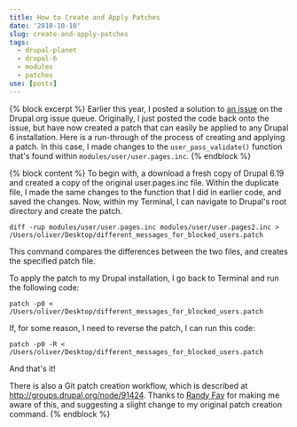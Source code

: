 ```yaml
---
title: How to Create and Apply Patches
date: '2010-10-10'
slug: create-and-apply-patches
tags:
  - drupal-planet
  - drupal-6
  - modules
  - patches
use: [posts]
---
```

{% block excerpt %}
Earlier this year, I posted a solution to [an issue](http://drupal.org/node/753898) on the Drupal.org issue queue. Originally, I just posted the code back onto the issue, but have now created a patch that can easily be applied to any Drupal 6 installation. Here is a run-through of the process of creating and applying a patch. In this case, I made changes to the `user_pass_validate()` function that's found within `modules/user/user.pages.inc`.
{% endblock %}

{% block content %}
To begin with, a download a fresh copy of Drupal 6.19 and created a copy of the original user.pages.inc file. Within the duplicate file, I made the same changes to the function that I did in earlier code, and saved the changes. Now, within my Terminal, I can navigate to Drupal's root directory and create the patch.

```language-bash
diff -rup modules/user/user.pages.inc modules/user/user.pages2.inc > /Users/oliver/Desktop/different_messages_for_blocked_users.patch
```

This command compares the differences between the two files, and creates the specified patch file.

To apply the patch to my Drupal installation, I go back to Terminal and run the following code:

```language-bash
patch -p0 < /Users/oliver/Desktop/different_messages_for_blocked_users.patch
```

If, for some reason, I need to reverse the patch, I can run this code:

```language-bash
patch -p0 -R < /Users/oliver/Desktop/different_messages_for_blocked_users.patch
```

And that's it!

There is also a Git patch creation workflow, which is described at <http://groups.drupal.org/node/91424>. Thanks to [Randy Fay](http://randyfay.com) for making me aware of this, and suggesting a slight change to my original patch creation command.
{% endblock %}
